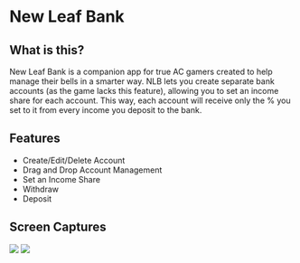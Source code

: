 # New Leaf Bank

## What is this?

New Leaf Bank is a companion app for true AC gamers created to help manage their bells in a smarter way. NLB lets you create separate bank accounts (as the game lacks this feature), allowing you to set an income share for each account. This way, each account will receive only the % you set to it from every income you deposit to the bank.

## Features

- Create/Edit/Delete Account
- Drag and Drop Account Management
- Set an Income Share
- Withdraw
- Deposit

## Screen Captures

![](http://s23.postimg.org/jicacw557/Screenshot_from_2016_04_17_02_56_21.png)
![](http://s23.postimg.org/7111bzkln/Screenshot_from_2016_04_17_02_56_36.png)
